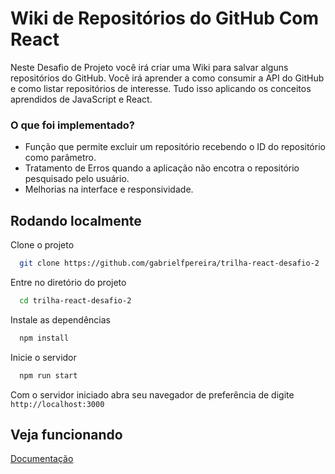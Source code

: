 
# Wiki de Repositórios do GitHub Com React

Neste Desafio de Projeto você irá criar uma Wiki para salvar alguns repositórios do GitHub. Você irá aprender a como consumir a API do GitHub e como listar repositórios de interesse. Tudo isso aplicando os conceitos aprendidos de JavaScript e React.


### O que foi implementado?
- Função que permite excluir um repositório recebendo o ID do repositório como parâmetro.
- Tratamento de Erros quando a aplicação não encotra o repositório pesquisado pelo usuário.
- Melhorias na interface e responsividade.
## Rodando localmente

Clone o projeto

```bash
  git clone https://github.com/gabrielfpereira/trilha-react-desafio-2
```

Entre no diretório do projeto

```bash
  cd trilha-react-desafio-2
```

Instale as dependências

```bash
  npm install
```

Inicie o servidor

```bash
  npm run start
```

Com o servidor iniciado abra seu navegador de preferência de digite `` http://localhost:3000``
## Veja funcionando

[Documentação](https://link-da-documentação)

